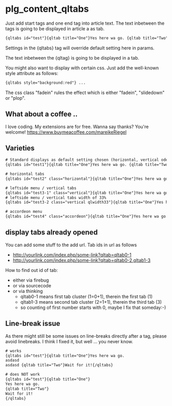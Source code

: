 # plg_content_qltabs

Just add start tags and one end tag into article text. The text inbetween the tags is going to be displayed in article a as tab.

~~~txt
{qltabs id="test"}{qltab title="One"}Yes here wa go. {qltab title="Two"}Wait for it! {qltab title="Three"}Well, done :-){/qltabs}
~~~

Settings in the {qltabs} tag will override default setting here in params. 

The text inbetween the {qltag} is going to be displayed in a tab.

You might also want to display with certain css. 
Just add the well-known style attribute as follows:

~~~txt
{qltabs style="background:red"} ...
~~~

The css class &quot;fadein&quot; rules the effect which is either &quot;fadein&quot;, &quot;slidedown&quot; or &quot;plop&quot;.

## What about a coffee ..

I love coding. My extensions are for free. Wanna say thanks? You're welcome! 
<https://www.buymeacoffee.com/mareikeRiegel>

## Varieties

~~~txt
# Standard displays as default setting chosen (horizontal, vertical oder accordeon)
{qltabs id="test1"}{qltab title="One"}Yes here wa go. {qltab title="Two"}Wait for it! {qltab title="Three"}Well, done :-){/qltabs}

# horizontal tabs
{qltabs id="test2" class="horizontal"}{qltab title="One"}Yes here wa go. {qltab title="Two"}Wait for it! {qltab title="Three"}Well, done :-){/qltabs}

# leftside menu / vertical tabs 
{qltabs id="test3-1" class="vertical"}{qltab title="One"}Yes here wa go. {qltab title="Two"}Wait for it! {qltab title="Three"}Well, done :-){/qltabs}
# leftside menu / vertical tabs width of 33% 
{qltabs id="test3-2 class="vertical qlwidth33"}{qltab title="One"}Yes here wa go. {qltab title="Two"}Wait for it! {qltab title="Three"}Well, done :-){/qltabs}

# accordeon menu
{qltabs id="test4" class="accordeon"}{qltab title="One"}Yes here wa go. {qltab title="Two"}Wait for it! {qltab title="Three"}Well, done :-){/qltabs}
~~~

## display tabs already opened

You can add some stuff to the add url.
Tab ids in url as follows

* http://yourlink.com/index.php/some-link?qltab=qltab0-1
* http://yourlink.com/index.php/some-link?qltab=qltab0-2,qltab1-3

How to find out id of tab:

* either via firebug
* or via sourcecode
* or via thinking
    * qltab0-1 means first tab cluster (1=0+1), therein the first tab (1)
    * qltab1-3 means second tab cluster (2=1+1), therein the third tab (3)
    * so counting of first number starts with 0, maybe I fix that someday:-)

## Line-break issue

As there might still be some issues on line-breaks directly after a tag, please avoid linebreaks.
I think I fixed it, but well ... you never know.

~~~txt
# works
{qltabs id="test"}{qltab title="One"}Yes here wa go.
asdasd
asdasd {qltab title="Two"}Wait for it!{/qltabs}

# does NOT work
{qltabs id="test"}{qltab title="One"}
Yes here wa go.
{qltab title="Two"}
Wait for it!
{/qltabs}
~~~
